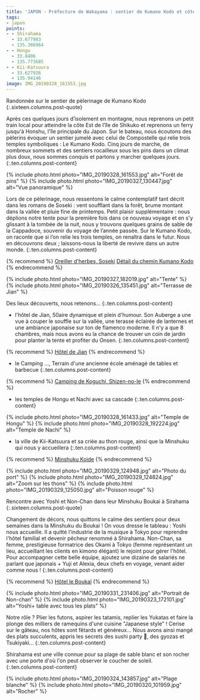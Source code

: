 ```yaml
---
title: 'JAPON - Préfecture de Wakayama : sentier de Kumano Kodo et côte de Shirahama'
tags:
- japon
points:
- - Shirahama
  - 33.677983
  - 135.366964
- - Hongu
  - 33.8406
  - 135.773685
- - Kii-Katsuura
  - 33.627926
  - 135.94146
image: IMG_20190328_161553.jpg
---
```


Randonnée sur le sentier de pèlerinage de Kumano Kodo
{:.sixteen.columns.post-quote}

Après ces quelques jours d’isolement en montagne, nous reprenons un petit train local pour atteindre la côte Est de l’île de Shikuko et reprenons un ferry jusqu'à Honshu, l'île principale du Japon. Sur le bateau, nous écoutons des pèlerins évoquer un sentier jumelé avec celui de Compostelle qui relie trois temples symboliques : Le Kumano Kodo. Cinq jours de marche, de nombreux sommets et des sentiers rocailleux sous les pins dans un climat plus doux, nous sommes conquis et partons y marcher quelques jours.
{:.ten.columns.post-content}

<!--fin extrait-->

{% include photo.html photo="IMG_20190328_161553.jpg" alt="Forêt de pins" %}
{% include photo.html photo="IMG_20190327_130447.jpg" alt="Vue panoramique" %}

Lors de ce pèlerinage, nous ressentons le calme contemplatif tant décrit dans les romans de Soseki : vent soufflant dans la forêt, brume montant dans la vallée et pluie fine de printemps. Petit plaisir supplémentaire : nous déplions notre tente pour la première fois dans ce nouveau voyage et en s'y glissant à la tombée de la nuit, nous y trouvons quelques grains de sable de la Cappadoce, souvenir du voyage de l’année passée.
Sur le Kumano Kodo, on raconte que si l’on relie les trois temples, on renaîtra dans le futur. Nous en découvrons deux ; laissons-nous la liberté de revivre dans un autre monde.
{:.ten.columns.post-content}

{% recommend %}
[Oreiller d'herbes, Soseki](https://www.babelio.com/livres/Soseki-Oreiller-dherbes/15473)
[Détail du chemin Kumano Kodo](http://www.tb-kumano.jp/en/kumano-kodo/)
{% endrecommend %}

{% include photo.html photo="IMG_20190327_182019.jpg" alt="Tente" %}
{% include photo.html photo="IMG_20190326_135451.jpg" alt="Terrasse de Jian" %}

Des lieux découverts, nous retenons...
{:.ten.columns.post-content}

- l'hôtel de Jian, 50aire dynamique et plein d'humour. Son Auberge a une
vue à couper le souffle sur la vallée, une terasse éclairée de lanternes et
une ambiance japonaise sur ton de flamenco moderne. Il n'y a que 8
chambres, mais nous avons eu la chance de trouver un coin de jardin pour
planter la tente et profiter du Onsen.
{:.ten.columns.post-content}

{% recommend %}
[Hôtel de Jian](http://www.booking.com/Share-OmG83N)
{% endrecommend %}

- le Camping ..., Terrain d'une ancienne école aménagé de tables et barbecue
{:.ten.columns.post-content}

{% recommend %}
[Camping de Koguchi, Shizen-no-Ie](http://ge0.me/03gBBSnd4N/Koguchi_Shizen-no-Ie)
{% endrecommend %}

- les temples de Hongu et Nachi avec sa cascade
{:.ten.columns.post-content}

{% include photo.html photo="IMG_20190328_161433.jpg" alt="Temple de Hongu" %}
{% include photo.html photo="IMG_20190328_192224.jpg" alt="Temple de Nachi" %}

- la ville de Kii-Katsuura et sa criée au thon rouge, ainsi que la Minshuku
qui nous y accueillera
{:.ten.columns.post-content}

{% recommend %}
[Minshuku Koide](http://www.booking.com/Share-RFLMvs)
{% endrecommend %}

{% include photo.html photo="IMG_20190329_124948.jpg" alt="Photo du port" %}
{% include photo.html photo="IMG_20190329_124824.jpg" alt="Zoom sur les thons" %}
{% include photo.html photo="IMG_20190329_125050.jpg" alt="Poisson rouge" %}

Rencontre avec Yoshi et Non-Chan dans leur Minshuku Boukai à Sirahama
{:.sixteen.columns.post-quote}

Changement de décors, nous quittons le calme des sentiers pour deux
semaines dans la Minshuku du Boukai ! On vous dresse le tableau : Yoshi
nous accueille. Il a quitté l'industrie de la musique à Tokyo pour
reprendre l'hôtel familial et devenir pêcheur renommé à Shirahama.
Non-Chan, sa femme, prestigieuse formatrice des Okami à Tokyo (femme
représentant un lieu, accueillant les clients en kimono élégant) le rejoint
pour gérer l'hôtel. Pour accompagner cette belle équipe, ajoutez une
dizaine de salariés ne parlant que japonais + Yuji et Alexia, deux chefs en
voyage, venant aider comme nous !
{:.ten.columns.post-content}

{% recommend %}
[Hôtel le Boukaï](https://maps.app.goo.gl/f84FuQwGVHRu4rrW6)
{% endrecommend %}

{% include photo.html photo="IMG_20190331_231406.jpg" alt="Portrait de Non-chan" %}
{% include photo.html photo="IMG_20190323_172101.jpg" alt="Yoshi+ table avec tous les plats" %}

Notre rôle ? Plier les futons, aspirer les tatamis, replier les Yukatas et
faire la plonge des milliers de ramequins d'une cuisine "Japanese style" !
Cerise sur le gâteau, nos hôtes sont fêtards et généreux... Nous avons
ainsi mangé des plats succulents, appris les secrets des sushi party 🍣,
des gyozas et Tsukiyaki...
{:.ten.columns.post-content}

<!-- en commentaire
(Links) Recette des Gyoza par le chef Yuji
(Links) Astuce pour réussir une shushi party
(Links) Recette du Tsukiyaki
-->

Shirahama est une ville connue pour sa plage de sable blanc et son rocher
avec une porte d'où l'on peut observer le coucher de soleil.
{:.ten.columns.post-content}

{% include photo.html photo="IMG_20190324_143857.jpg" alt="Plage blanche" %}
{% include photo.html photo="IMG_20190320_101959.jpg" alt="Rocher" %}
